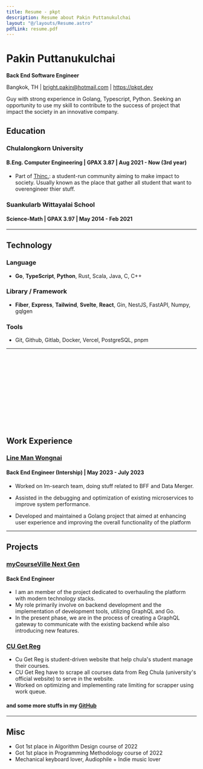 ```yaml
---
title: Resume - pkpt
description: Resume about Pakin Puttanukulchai
layout: "@/layouts/Resume.astro"
pdfLink: resume.pdf
---
```


# Pakin Puttanukulchai

**Back End Software Engineer**

Bangkok, TH | bright.pakin@hotmail.com | https://pkpt.dev

Guy with strong experience in Golang, Typescript, Python. Seeking an opportunity to use my skill to contribute to the success of project that impact the society in an innovative company.

## Education

### Chulalongkorn University

#### B.Eng. Computer Engineering | GPAX 3.87 | Aug 2021 - Now (3rd year)

-   Part of [Thinc.](https://thinc.in.th/): a student-run community aiming to make impact to society. Usually known as the place that gather all student that want to overengineer thier stuff.

### Suankularb Wittayalai School

#### Science-Math | GPAX 3.97 | May 2014 - Feb 2021

<hr className="print:hidden">

## Technology

### Language

-   **Go**, **TypeScript**, **Python**, Rust, Scala, Java, C, C++

### Library / Framework

-   **Fiber**, **Express**, **Tailwind**, **Svelte**, **React**, Gin, NestJS, FastAPI, Numpy, gqlgen

### Tools

-   Git, Github, Gitlab, Docker, Vercel, PostgreSQL, pnpm

<hr className="print:hidden">

<br className="hidden print:block"/>
<br className="hidden print:block"/>
<br className="hidden print:block"/>
<br className="hidden print:block"/>
<br className="hidden print:block"/>
<br className="hidden print:block"/>
<br className="hidden print:block"/>
<br className="hidden print:block"/>
<br className="hidden print:block"/>
<br className="hidden print:block"/>
<br className="hidden print:block"/>

## Work Experience

### [Line Man Wongnai](https://lmwn.com/)

#### Back End Engineer (Intership) | May 2023 - July 2023

-   Worked on lm-search team, doing stuff related to BFF and Data Merger.

-   Assisted in the debugging and optimization of existing microservices to improve system performance.

-   Developed and maintained a Golang project that aimed at enhancing user experience and improving the overall functionality of the platform

<hr className="print:hidden">

## Projects

### [myCourseVille Next Gen](https://alpha.mycourseville.com)

#### Back End Engineer

-   I am an member of the project dedicated to overhauling the platform with modern technology stacks.
-   My role primarily involve on backend development and the implementation of development tools, utilizing GraphQL and Go.
-   In the present phase, we are in the process of creating a GraphQL gateway to communicate with the existing backend while also introducing new features.

### [CU Get Reg](https://cugetreg.com/)

-   Cu Get Reg is student-driven website that help chula's student manage their courses.
-   CU Get Reg have to scrape all courses data from Reg Chula (university's official website) to serve in the website.
-   Worked on optimizing and implementing rate limiting for scrapper using work queue.

#### and some more stuffs in my [GitHub](https://github.com/OnFireByte)

<hr className="print:hidden">

## Misc

-   Got 1st place in Algorithm Design course of 2022
-   Got 1st place in Programming Methodology course of 2022
-   Mechanical keyboard lover, Audiophile + Indie music lover
